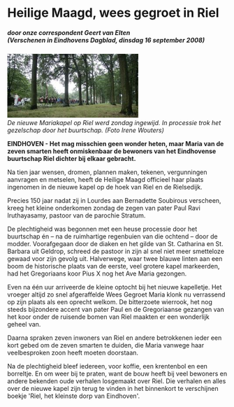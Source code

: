 # Heilige Maagd, wees gegroet in Riel

##### door onze correspondent Geert van Elten<br/>(Verschenen in Eindhovens Dagblad, dinsdag 16 september 2008)

![ ](images/20080916ed.jpg)<br />
_De nieuwe Mariakapel op Riel werd zondag ingewijd. In processie trok het gezelschap door het buurtschap.
(Foto Irene Wouters)_

**EINDHOVEN - Het mag misschien geen wonder heten, maar Maria van de zeven smarten heeft onmiskenbaar de bewoners van het Eindhovense buurtschap Riel dichter bij elkaar gebracht.**

Na tien jaar wensen, dromen, plannen maken, tekenen, vergunningen aanvragen en metselen, heeft de Heilige Maagd officieel haar plaats ingenomen in de nieuwe kapel op de hoek van Riel en de Rielsedijk.

Precies 150 jaar nadat zij in Lourdes aan Bernadette Soubirous verscheen, kreeg het kleine onderkomen zondag de zegen van pater Paul Ravi Iruthayasamy, pastoor van de parochie Stratum.

De plechtigheid was begonnen met een heuse processie door het buurtschap én – na de ruimhartige regenbuien van die ochtend – door de modder. Voorafgegaan door de diaken en het gilde van St. Catharina en St. Barbara uit Geldrop, schreed de pastoor in zijn al snel niet meer smetteloze gewaad voor zijn gevolg uit. Halverwege, waar twee blauwe linten aan een boom de historische plaats van de eerste, veel grotere kapel markeerden, had het Gregoriaans koor Pius X nog het Ave Maria gezongen.

Even na één uur arriveerde de kleine optocht bij het nieuwe kapelletje. Het vroeger altijd zo snel afgeraffelde Wees Gegroet Maria klonk nu verrassend op zijn plaats als een oprecht welkom. De bitterzoete wierrook, het nog steeds bijzondere accent van pater Paul en de Gregoriaanse gezangen van het koor onder de ruisende bomen van Riel maakten er een wonderlijk geheel van.

Daarna spraken zeven inwoners van Riel en andere betrokkenen ieder een kort gebed om de zeven smarten te duiden, die Maria vanwege haar veelbesproken zoon heeft moeten doorstaan.

Na de plechtigheid bleef iedereen, voor koffie, een krentenbol en een borreltje. En om weer bij te praten, want de bouw heeft bij veel bewoners en andere bekenden oude verhalen losgemaakt over Riel. Die verhalen en alles over de nieuwe kapel zijn terug te vinden in het binnenkort te verschijnen boekje 'Riel, het kleinste dorp van Eindhoven'.
